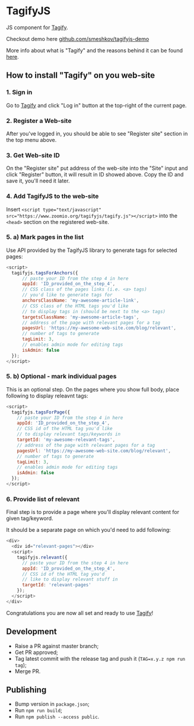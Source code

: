 # TagifyJS
JS component for [Tagify](https://www.zoomio.org/tagify).

Checkout demo here [github.com/smeshkov/tagifyjs-demo](https://github.com/smeshkov/tagifyjs-demo)

More info about what is "Tagify" and the reasons behind it can be found [here](https://zoomio.org/blog/post/tags_as_a_service-5712840111423488).

## How to install "Tagify" on you web-site

### 1. Sign in
Go to [Tagify](https://www.zoomio.org/tagify) and click "Log in" button at the top-right of the current page.

### 2. Register a Web-site
After you've logged in, you should be able to see "Register site" section in the top menu above.

### 3. Get Web-site ID
On the "Register site" put address of the web-site into the "Site" input and click "Register" button, it will result in ID showed above. Copy the ID and save it, you'll need it later.

### 4. Add TagifyJS to the web-site
Insert `<script type="text/javascript" src="https://www.zoomio.org/tagifyjs/tagify.js"></script>` into the `<head>` section on the registered web-site.

### 5. a) Mark pages in the list
Use API provided by the TagifyJS library to generate tags for selected pages:
```javascript
<script>
  tagifyjs.tagsForAnchors({
      // paste your ID from the step 4 in here
      appId: 'ID_provided_on_the_step_4',
      // CSS class of the pages links (i.e. <a> tags) 
      // you'd like to generate tags for
      anchorsClassName: 'my-awesome-article-link',
      // CSS class of the HTML tags you'd like 
      // to display tags in (should be next to the <a> tags)
      targetsClassName: 'my-awesome-article-tags',
      // address of the page with relevant pages for a tag
      pagesUrl: 'https://my-awesome-web-site.com/blog/relevant',
      // number of tags to generate
      tagLimit: 3,
      // enables admin mode for editing tags
      isAdmin: false
  });
</script>
```

### 5. b) Optional - mark individual pages
This is an optional step. On the pages where you show full body, place following to display releavnt tags:
```javascript
<script>
  tagifyjs.tagsForPage({
    // paste your ID from the step 4 in here
    appId: 'ID_provided_on_the_step_4',
    // CSS id of the HTML tag you'd like 
    // to display relevant tags/keywords in
    targetId: 'my-awesome-relevant-tags',
    // address of the page with relevant pages for a tag
    pagesUrl: 'https://my-awesome-web-site.com/blog/relevant',
    // number of tags to generate
    tagLimit: 3,
    // enables admin mode for editing tags
    isAdmin: false
  });
</script>
```

### 6. Provide list of relevant
Final step is to provide a page where you'll display relevant content for given tag/keyword.

It should be a separate page on which you'd need to add following:
```javascript
<div>
  <div id="relevant-pages"></div>
  <script>
    tagifyjs.relevant({
      // paste your ID from the step 4 in here
      appId: 'ID_provided_on_the_step_4',
      // CSS id of the HTML tag you'd 
      // like to display relevant stuff in
      targetId: 'relevant-pages'
    });
  </script>
</div>
```
Congratulations you are now all set and ready to use [Tagify](https://www.zoomio.org/tagify)!

## Development
 - Raise a PR against master branch;
 - Get PR approved;
 - Tag latest commit with the release tag and push it (`TAG=x.y.z npm run tag`);
 - Merge PR.

## Publishing

- Bump version in `package.json`;
- Run `npm run build`;
- Run `npm publish --access public`.
